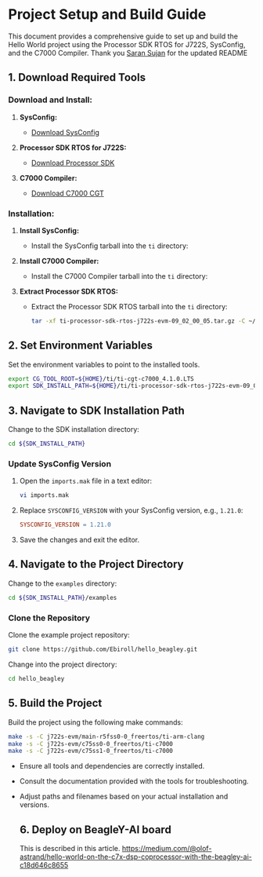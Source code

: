 # Project Setup and Build Guide
This document provides a comprehensive guide to set up and build the Hello World project using the Processor SDK RTOS for J722S, SysConfig, and the C7000 Compiler.
Thank you [Saran Sujan](https://github.com/touchhowling) for the updated README   

## 1. Download Required Tools

### Download and Install:

1. **SysConfig:**
   - [Download SysConfig](https://www.ti.com/tool/download/SYSCONFIG)

2. **Processor SDK RTOS for J722S:**
   - [Download Processor SDK](https://www.ti.com/tool/PROCESSOR-SDK-J722S)

3. **C7000 Compiler:**
   - [Download C7000 CGT](https://www.ti.com/tool/C7000-CGT)

### Installation:

1. **Install SysConfig:**
   - Install the SysConfig tarball into the `ti` directory:

2. **Install C7000 Compiler:**
   - Install the C7000 Compiler tarball into the `ti` directory:

3. **Extract Processor SDK RTOS:**
   - Extract the Processor SDK RTOS tarball into the `ti` directory:

     ```sh
     tar -xf ti-processor-sdk-rtos-j722s-evm-09_02_00_05.tar.gz -C ~/ti
     ```

## 2. Set Environment Variables

Set the environment variables to point to the installed tools.
```sh
export CG_TOOL_ROOT=${HOME}/ti/ti-cgt-c7000_4.1.0.LTS
export SDK_INSTALL_PATH=${HOME}/ti/ti-processor-sdk-rtos-j722s-evm-09_02_00_05/mcu_plus_sdk_j722s_09_02_00_59
```


## 3. Navigate to SDK Installation Path

Change to the SDK installation directory:

```sh
cd ${SDK_INSTALL_PATH}
```

### Update SysConfig Version

1. Open the `imports.mak` file in a text editor:

   ```sh
   vi imports.mak
   ```

2. Replace `SYSCONFIG_VERSION` with your SysConfig version, e.g., `1.21.0`:

   ```makefile
   SYSCONFIG_VERSION = 1.21.0
   ```

3. Save the changes and exit the editor.

## 4. Navigate to the Project Directory

Change to the `examples` directory:

```sh
cd ${SDK_INSTALL_PATH}/examples
```

### Clone the Repository

Clone the example project repository:

```sh
git clone https://github.com/Ebiroll/hello_beagley.git
```

Change into the project directory:

```sh
cd hello_beagley
```

## 5. Build the Project

Build the project using the following make commands:

```sh
make -s -C j722s-evm/main-r5fss0-0_freertos/ti-arm-clang
make -s -C j722s-evm/c75ss0-0_freertos/ti-c7000
make -s -C j722s-evm/c75ss1-0_freertos/ti-c7000
```

- Ensure all tools and dependencies are correctly installed.
- Consult the documentation provided with the tools for troubleshooting.
- Adjust paths and filenames based on your actual installation and versions.

  ## 6. Deploy on BeagleY-AI board

  This is described in this article.
  https://medium.com/@olof-astrand/hello-world-on-the-c7x-dsp-coprocessor-with-the-beagley-ai-c18d646c8655
